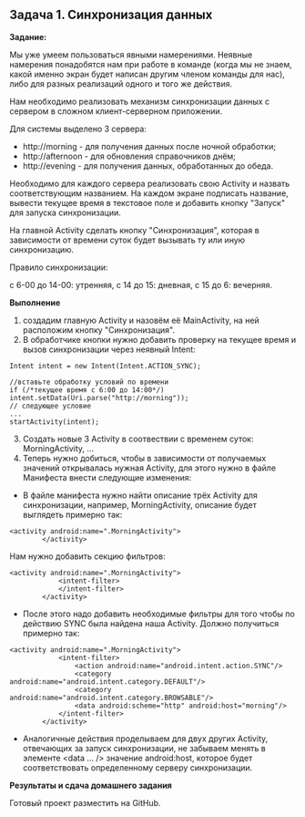 
## Задача 1. Синхронизация данных


**Задание:**

Мы уже умеем пользоваться явными намерениями. Неявные намерения понадобятся нам при работе в команде (когда мы не знаем, какой именно экран будет написан другим членом команды для нас), либо для разных реализаций одного и того же действия. 

Нам необходимо реализовать механизм синхронизации данных с сервером в сложном клиент-серверном приложении.


Для системы выделено 3 сервера:
* http://morning - для получения данных после ночной обработки;
* http://afternoon - для обновления справочников днём;
* http://evening - для получения данных, обработанных до обеда.


Необходимо для каждого сервера реализовать свою Activity и назвать соответствующим названием.
На каждом экране подписать название, вывести текущее время в текстовое поле и добавить кнопку "Запуск" для запуска синхронизации.


На главной Activity сделать кнопку "Синхронизация", которая в зависимости от времени суток будет вызывать ту или иную синхронизацию.


Правило синхронизации:

с 6-00 до 14-00: утренняя, 
с 14 до 15: дневная,
с 15 до 6: вечерняя.




**Выполнение**

1. создадим главную Activity и назовём её MainActivity, на ней расположим кнопку "Синхронизация".
2. В обработчике кнопки нужно добавить проверку на текущее время и вызов синхронизации через неявный Intent:

```
Intent intent = new Intent(Intent.ACTION_SYNC);

//вставьте обработку условий по времени
if (/*текущее время с 6:00 до 14:00*/) 
intent.setData(Uri.parse("http://morning"));
// следующее условие
...
startActivity(intent);
``` 
3. Создать новые 3 Activity в соотвествии с временем суток: MorningActivity, ...
4. Теперь нужно добиться, чтобы в зависимости от получаемых значений открывалась нужная Activity, для этого нужно в файле Манифеста внести следующие изменения:


* В файле манифеста нужно найти описание трёх Activity для синхронизации, например, MorningActivity, описание будет выглядеть примерно так:

```
<activity android:name=".MorningActivity">
        </activity>
```

Нам нужно добавить секцию фильтров:

```
<activity android:name=".MorningActivity">
            <intent-filter>
            </intent-filter>
        </activity>
```

* После этого надо добавить необходимые фильтры для того чтобы по действию SYNC была найдена наша Activity.
Должно получиться примерно так:

```
<activity android:name=".MorningActivity">
            <intent-filter>
                <action android:name="android.intent.action.SYNC"/>
                <category android:name="android.intent.category.DEFAULT"/>
                <category android:name="android.intent.category.BROWSABLE"/>
                <data android:scheme="http" android:host="morning"/>
            </intent-filter>
        </activity>
```

* Аналогичные действия проделываем для двух других Activity, отвечающих за запуск синхронизации, не забываем менять в элементе <data ... /> значение android:host, которое будет соответствовать определенному серверу синхронизации.


**Результаты и сдача домашнего задания**

Готовый проект разместить на GitHub.
